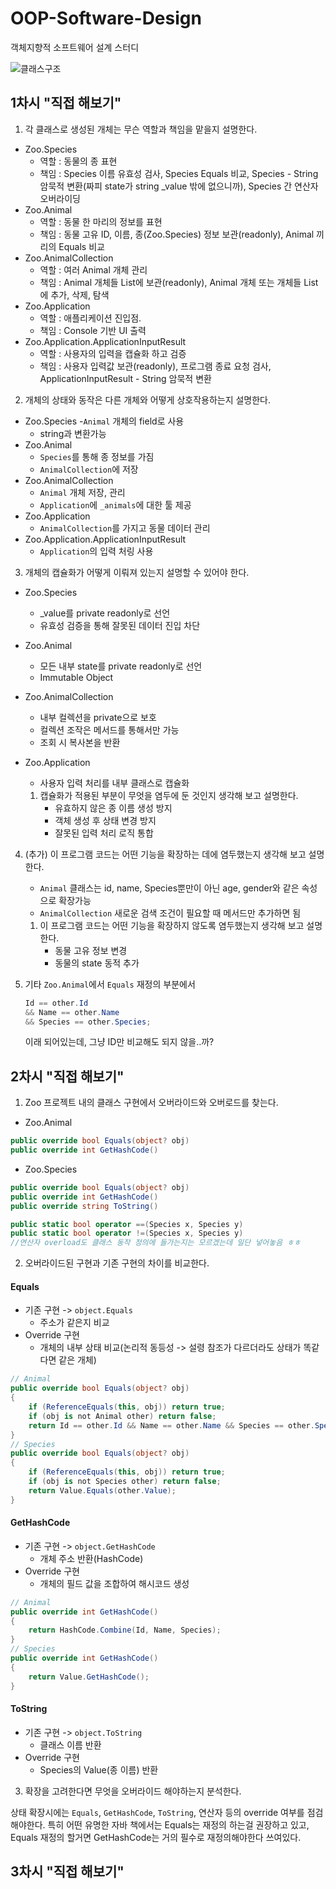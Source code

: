 # OOP-Software-Design
객체지향적 소프트웨어 설계 스터디

![클래스구조](스터디1차시.drawio(2).png)

## 1차시 "직접 해보기"
1. 각 클래스로 생성된 개체는 무슨 역할과 책임을 맡을지 설명한다.

- Zoo.Species
    - 역할 : 동물의 종 표현
    - 책임 : Species 이름 유효성 검사, Species Equals 비교, Species - String 암묵적 변환(짜피 state가 string _value 밖에 없으니까), Species 간 연산자 오버라이딩 
- Zoo.Animal
    - 역할 : 동물 한 마리의 정보를 표현
    - 책임 : 동물 고유 ID, 이름, 종(Zoo.Species) 정보 보관(readonly), Animal 끼리의 Equals 비교
- Zoo.AnimalCollection
    - 역할 : 여러 Animal 개체 관리
    - 책임 : Animal 개체들 List에 보관(readonly), Animal 개체 또는 개체들 List에 추가, 삭제, 탐색
- Zoo.Application
    - 역할 : 애플리케이션 진입점.
    - 책임 : Console 기반 UI 출력
- Zoo.Application.ApplicationInputResult
    - 역할 : 사용자의 입력을 캡슐화 하고 검증
    - 책임 : 사용자 입력값 보관(readonly), 프로그램 종료 요청 검사, ApplicationInputResult - String 암묵적 변환

2. 개체의 상태와 동작은 다른 개체와 어떻게 상호작용하는지 설명한다.
- Zoo.Species
    -`Animal` 개체의 field로 사용
    - string과 변환가능
- Zoo.Animal
    - `Species`를 통해 종 정보를 가짐
    - `AnimalCollection`에 저장
- Zoo.AnimalCollection
    - `Animal` 개체 저장, 관리
    - `Application`에 `_animals`에 대한 툴 제공
- Zoo.Application
    - `AnimalCollection`를 가지고 동물 데이터 관리
- Zoo.Application.ApplicationInputResult
    - `Application`의 입력 처링 사용

3. 개체의 캡슐화가 어떻게 이뤄져 있는지 설명할 수 있어야 한다.
- Zoo.Species
    - _value를 private readonly로 선언
    - 유효성 검증을 통해 잘못된 데이터 진입 차단
- Zoo.Animal
    - 모든 내부 state를 private readonly로 선언
    - Immutable Object
- Zoo.AnimalCollection
    - 내부 컬렉션을 private으로 보호
    - 컬렉션 조작은 메서드를 통해서만 가능
    - 조회 시 복사본을 반환
- Zoo.Application
    - 사용자 입력 처리를 내부 클래스로 캡슐화

	1. 캡슐화가 적용된 부분이 무엇을 염두에 둔 것인지 생각해 보고 설명한다.
        - 유효하지 않은 종 이름 생성 방지
        - 객체 생성 후 상태 변경 방지
        - 잘못된 입력 처리 로직 통합
4. (추가) 이 프로그램 코드는 어떤 기능을 확장하는 데에 염두했는지 생각해 보고 설명한다.
    - `Animal` 클래스는 id, name, Species뿐만이 아닌 age, gender와 같은 속성으로 확장가능
    - `AnimalCollection` 새로운 검색 조건이 필요할 때 메서드만 추가하면 됨
	1. 이 프로그램 코드는 어떤 기능을 확장하지 않도록 염두했는지 생각해 보고 설명한다.
        - 동물 고유 정보 변경
        - 동물의 state 동적 추가

5. 기타
    `Zoo.Animal`에서 `Equals` 재정의 부분에서
    ```csharp
    Id == other.Id
    && Name == other.Name
    && Species == other.Species;
    ```
    이래 되어있는데, 그냥 ID만 비교해도 되지 않을..까?

## 2차시 "직접 해보기"

1. Zoo 프로젝트 내의 클래스 구현에서 오버라이드와 오버로드를 찾는다.

- Zoo.Animal
```csharp
public override bool Equals(object? obj)
public override int GetHashCode()
```
- Zoo.Species
```csharp
public override bool Equals(object? obj)
public override int GetHashCode()
public override string ToString()

public static bool operator ==(Species x, Species y)
public static bool operator !=(Species x, Species y)
//연산자 overload도 클래스 동작 정의에 들가는지는 모르겠는데 일단 넣어놓음 ㅎㅎ
```

2. 오버라이드된 구현과 기존 구현의 차이를 비교한다.

#### Equals
- 기존 구현 -> `object.Equals`
    - 주소가 같은지 비교
- Override 구현
    - 개체의 내부 상태 비교(논리적 동등성 -> 설령 참조가 다르더라도 상태가 똑같다면 같은 개체)
```csharp
// Animal
public override bool Equals(object? obj)
{
    if (ReferenceEquals(this, obj)) return true;
    if (obj is not Animal other) return false;
    return Id == other.Id && Name == other.Name && Species == other.Species;
}
// Species
public override bool Equals(object? obj)
{
    if (ReferenceEquals(this, obj)) return true;
    if (obj is not Species other) return false;
    return Value.Equals(other.Value);
}
```

#### GetHashCode
- 기존 구현 -> `object.GetHashCode`
    - 개체 주소 반환(HashCode)
- Override 구현
    - 개체의 필드 값을 조합하여 해시코드 생성
```csharp
// Animal
public override int GetHashCode()
{
    return HashCode.Combine(Id, Name, Species);
}
// Species
public override int GetHashCode()
{
    return Value.GetHashCode();
}
```

#### ToString
- 기존 구현 -> `object.ToString`
    - 클래스 이름 반환
- Override 구현
    - Species의 Value(종 이름) 반환

3. 확장을 고려한다면 무엇을 오버라이드 해야하는지 분석한다.

상태 확장시에는 `Equals`, `GetHashCode`, `ToString`, 연산자 등의 override 여부를 점검해야한다. 특히 어떤 유명한 자바 책에서는 Equals는 재정의 하는걸 권장하고 있고, Equals 재정의 할거면 GetHashCode는 거의 필수로 재정의해야한다 쓰여있다.

## 3차시 "직접 해보기"